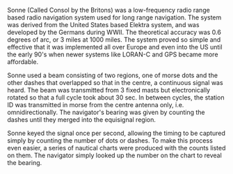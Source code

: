 Sonne (Called Consol by the Britons) was a low-frequency radio range based radio navigation system used for long range navigation. The system was derived from the United States based Elektra system, and was developed by the Germans during WWII. The theoretical accuracy was 0.6 degrees of arc, or 3 miles at 1000 miles. The system proved so simple and effective that it was implemented all over Europe and even into the US until the early 90's when newer systems like LORAN-C and GPS became more affordable.

Sonne used a beam consisting of two regions, one of morse dots and the other dashes that overlapped so that in the centre, a continuous signal was heard. The beam was transmitted from 3 fixed masts but electronically rotated so that a full cycle took about 30 sec. In between cycles, the station ID was transmitted in morse from the centre antenna only, i.e. omnidirectionally. The navigator's bearing was given by counting the dashes until they merged into the equisignal region.

Sonne keyed the signal once per second, allowing the timing to be captured simply by counting the number of dots or dashes. To make this process even easier, a series of nautical charts were produced with the counts listed on them. The navigator simply looked up the number on the chart to reveal the bearing.